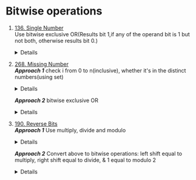 # Bitwise operations
1. [136. Single Number](https://leetcode.com/problems/single-number)  
    Use bitwise exclusive OR(Results bit 1,if any of the operand bit is 1 but not both, otherwise results bit 0.)
    <details>

      ```python
      def singleNumber(self, nums: List[int]) -> int:
          result = 0
          for n in nums:
              result ^= n
          return result      
      ```
    </details>
1. [268. Missing Number](https://leetcode.com/problems/missing-number)  
   ***Approach 1*** check i from 0 to n(inclusive), whether it's in the distinct numbers(using set)
    <details>

      ```python
        def missingNumber(self, nums: List[int]) -> int:
            distinctNums = set(nums)
            for i in range(len(nums) + 1):
                if i not in distinctNums:
                    return i         
      ```
    </details>
    
   ***Approach 2*** bitwise exclusive OR  
    <details>

      ```python
        def missingNumber(self, nums: List[int]) -> int:
            result = len(nums)
            for i, n in enumerate(nums):
                result ^= i ^ n
            
            return result        
      ```
    </details>
1. [190. Reverse Bits](https://leetcode.com/problems/reverse-bits)  
   ***Approach 1*** Use multiply, divide and modulo
    <details>

      ```python
        def reverseBits(self, n: int) -> int:
            result = 0
            for _ in range(32):
                result = result * 2 + n % 2
                n //= 2
            
            return result         
      ```
    </details>
    
   ***Approach 2*** Convert above to bitwise operations: left shift equal to multiply, right shift equal to divide, & 1 equal to modulo 2
    <details>

      ```python
        def reverseBits(self, n: int) -> int:
            result = 0
            for _ in range(32):
                result = (result << 1) + (n & 1)
                n >>= 1
            
            return result      
      ```
    </details>
